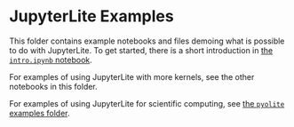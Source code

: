 # JupyterLite Examples

This folder contains example notebooks and files demoing what is possible to do with
JupyterLite. To get started, there is a short introduction in [the `intro.ipynb` notebook](intro.ipynb).

For examples of using JupyterLite with more kernels, see the other notebooks in this folder.

For examples of using JupyterLite for scientific computing, see [the `pyolite` examples folder](pyolite).
